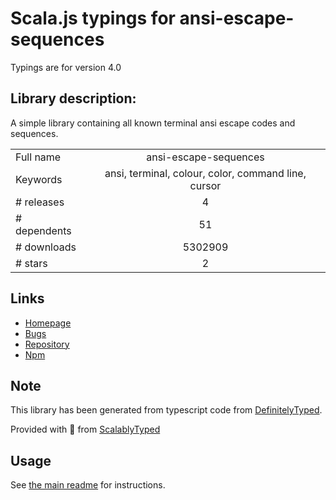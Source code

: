 
# Scala.js typings for ansi-escape-sequences

Typings are for version 4.0

## Library description:
A simple library containing all known terminal ansi escape codes and sequences.

|                    |                 |
| ------------------ | :-------------: |
| Full name          | ansi-escape-sequences |
| Keywords           | ansi, terminal, colour, color, command line, cursor |
| # releases         | 4 |
| # dependents       | 51 |
| # downloads        | 5302909 |
| # stars            | 2 |

## Links
- [Homepage](https://github.com/75lb/ansi-escape-sequences#readme)
- [Bugs](https://github.com/75lb/ansi-escape-sequences/issues)
- [Repository](https://github.com/75lb/ansi-escape-sequences)
- [Npm](https://www.npmjs.com/package/ansi-escape-sequences)
    


## Note
This library has been generated from typescript code from [DefinitelyTyped](https://definitelytyped.org).

Provided with :purple_heart: from [ScalablyTyped](https://github.com/oyvindberg/ScalablyTyped)

## Usage
See [the main readme](../../readme.md) for instructions.


